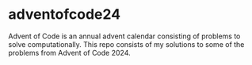 # adventofcode24
Advent of Code is an annual advent calendar consisting of problems to solve computationally. This repo consists of my solutions to some of the problems from Advent of Code 2024.
